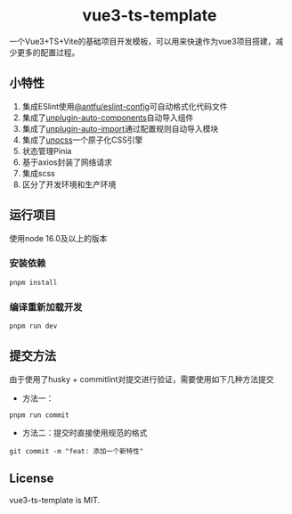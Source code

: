 <h1 align="center">vue3-ts-template</h1>

一个Vue3+TS+Vite的基础项目开发模板，可以用来快速作为vue3项目搭建，减少更多的配置过程。

## 小特性

1. 集成ESlint使用[@antfu/eslint-config](https://github.com/antfu/eslint-config)可自动格式化代码文件
2. 集成了[unplugin-auto-components](https://github.com/unplugin/unplugin-vue-components)自动导入组件
3. 集成了[unplugin-auto-import](https://github.com/unplugin/unplugin-auto-import)通过配置规则自动导入模块
4. 集成了[unocss](https://github.com/unocss/unocss)一个原子化CSS引擎
5. 状态管理Pinia
6. 基于axios封装了网络请求
7. 集成scss
8. 区分了开发环境和生产环境

## 运行项目

使用node 16.0及以上的版本

### 安装依赖

```sh
pnpm install
```

### 编译重新加载开发

```sh
pnpm run dev
```
## 提交方法
由于使用了husky + commitlint对提交进行验证，需要使用如下几种方法提交

* 方法一：
```shell
pnpm run commit
```

* 方法二：提交时直接使用规范的格式
```shell
git commit -m "feat: 添加一个新特性"
```

## License

vue3-ts-template is MIT.
